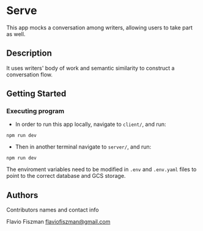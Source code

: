 # Serve

This app mocks a conversation among writers, allowing users to take part as well.

## Description

It uses writers' body of work and semantic similarity to construct a conversation flow.

## Getting Started

### Executing program

* In order to run this app locally,  navigate to `client/`, and run:
```
npm run dev
```
* Then in another terminal navigate to `server/`, and run:
```
npm run dev
```
The enviroment variables need to be modified in `.env` and `.env.yaml` files to point to the correct database and GCS storage.


## Authors

Contributors names and contact info

Flavio Fiszman
flaviofiszman@gmail.com
